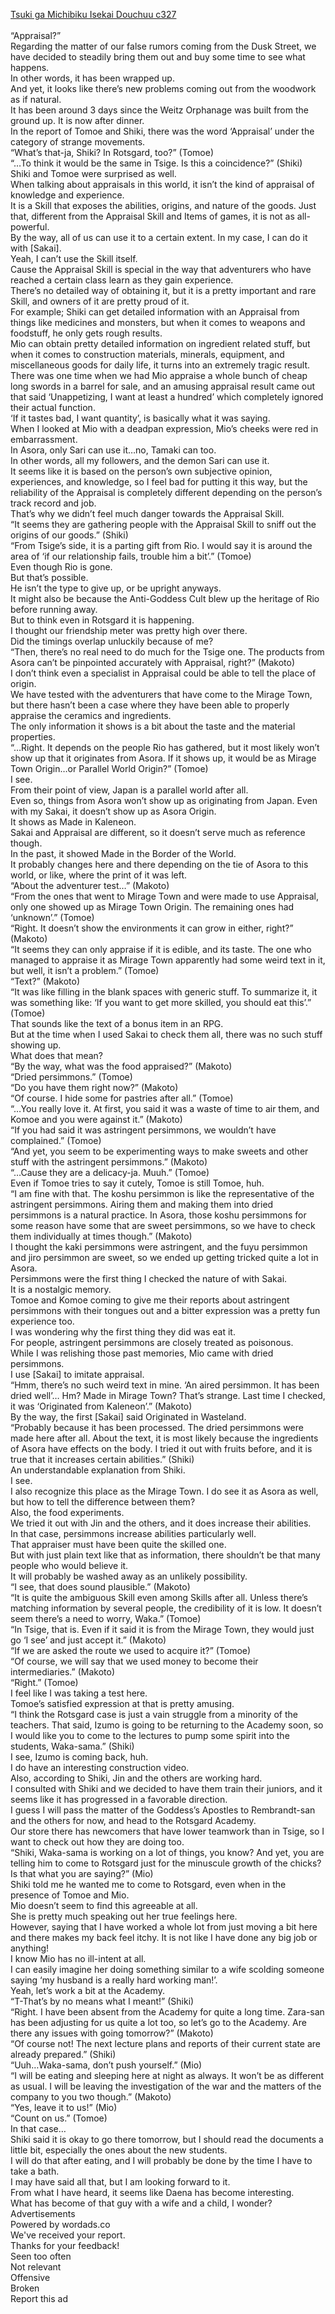 [Tsuki ga Michibiku Isekai Douchuu c327](https://isekailunatic.com/2020/07/18/tsuki-chapter-327-raid-of-the-appraisal-team/)
<br/><br/>
“Appraisal?” <br/>
Regarding the matter of our false rumors coming from the Dusk Street, we have decided to steadily bring them out and buy some time to see what happens.<br/>
In other words, it has been wrapped up.<br/>
And yet, it looks like there’s new problems coming out from the woodwork as if natural.<br/>
It has been around 3 days since the Weitz Orphanage was built from the ground up. It is now after dinner.<br/>
In the report of Tomoe and Shiki, there was the word ‘Appraisal’ under the category of strange movements.<br/>
“What’s that-ja, Shiki? In Rotsgard, too?” (Tomoe)<br/>
“…To think it would be the same in Tsige. Is this a coincidence?” (Shiki)<br/>
Shiki and Tomoe were surprised as well.<br/>
When talking about appraisals in this world, it isn’t the kind of appraisal of knowledge and experience.<br/>
It is a Skill that exposes the abilities, origins, and nature of the goods. Just that, different from the Appraisal Skill and Items of games, it is not as all-powerful. <br/>
By the way, all of us can use it to a certain extent. In my case, I can do it with [Sakai].<br/>
Yeah, I can’t use the Skill itself.<br/>
Cause the Appraisal Skill is special in the way that adventurers who have reached a certain class learn as they gain experience. <br/>
There’s no detailed way of obtaining it, but it is a pretty important and rare Skill, and owners of it are pretty proud of it.<br/>
For example; Shiki can get detailed information with an Appraisal from things like medicines and monsters, but when it comes to weapons and foodstuff, he only gets rough results.<br/>
Mio can obtain pretty detailed information on ingredient related stuff, but when it comes to construction materials, minerals, equipment, and miscellaneous goods for daily life, it turns into an extremely tragic result.<br/>
There was one time when we had Mio appraise a whole bunch of cheap long swords in a barrel for sale, and an amusing appraisal result came out that said ‘Unappetizing, I want at least a hundred’ which completely ignored their actual function.<br/>
‘If it tastes bad, I want quantity’, is basically what it was saying.<br/>
When I looked at Mio with a deadpan expression, Mio’s cheeks were red in embarrassment.<br/>
In Asora, only Sari can use it…no, Tamaki can too.<br/>
In other words, all my followers, and the demon Sari can use it.<br/>
It seems like it is based on the person’s own subjective opinion, experiences, and knowledge, so I feel bad for putting it this way, but the reliability of the Appraisal is completely different depending on the person’s track record and job.<br/>
That’s why we didn’t feel much danger towards the Appraisal Skill.<br/>
“It seems they are gathering people with the Appraisal Skill to sniff out the origins of our goods.” (Shiki)<br/>
“From Tsige’s side, it is a parting gift from Rio. I would say it is around the area of ‘if our relationship fails, trouble him a bit’.” (Tomoe)<br/>
Even though Rio is gone.<br/>
But that’s possible. <br/>
He isn’t the type to give up, or be upright anyways.<br/>
It might also be because the Anti-Goddess Cult blew up the heritage of Rio before running away.<br/>
But to think even in Rotsgard it is happening.<br/>
I thought our friendship meter was pretty high over there.<br/>
Did the timings overlap unluckily because of me?<br/>
“Then, there’s no real need to do much for the Tsige one. The products from Asora can’t be pinpointed accurately with Appraisal, right?” (Makoto)<br/>
I don’t think even a specialist in Appraisal could be able to tell the place of origin.<br/>
We have tested with the adventurers that have come to the Mirage Town, but there hasn’t been a case where they have been able to properly appraise the ceramics and ingredients.<br/>
The only information it shows is a bit about the taste and the material properties.<br/>
“…Right. It depends on the people Rio has gathered, but it most likely won’t show up that it originates from Asora. If it shows up, it would be as Mirage Town Origin…or Parallel World Origin?” (Tomoe)<br/>
I see.<br/>
From their point of view, Japan is a parallel world after all.<br/>
Even so, things from Asora won’t show up as originating from Japan. Even with my Sakai, it doesn’t show up as Asora Origin.<br/>
It shows as Made in Kaleneon.<br/>
Sakai and Appraisal are different, so it doesn’t serve much as reference though.<br/>
In the past, it showed Made in the Border of the World.<br/>
It probably changes here and there depending on the tie of Asora to this world, or like, where the print of it was left.<br/>
“About the adventurer test…” (Makoto)<br/>
“From the ones that went to Mirage Town and were made to use Appraisal, only one showed up as Mirage Town Origin. The remaining ones had ‘unknown’.” (Tomoe) <br/>
“Right. It doesn’t show the environments it can grow in either, right?” (Makoto)<br/>
“It seems they can only appraise if it is edible, and its taste. The one who managed to appraise it as Mirage Town apparently had some weird text in it, but well, it isn’t a problem.” (Tomoe)<br/>
“Text?” (Makoto)<br/>
“It was like filling in the blank spaces with generic stuff. To summarize it, it was something like: ‘If you want to get more skilled, you should eat this’.” (Tomoe)<br/>
That sounds like the text of a bonus item in an RPG.<br/>
But at the time when I used Sakai to check them all, there was no such stuff showing up.<br/>
What does that mean?<br/>
“By the way, what was the food appraised?” (Makoto)<br/>
“Dried persimmons.” (Tomoe)<br/>
“Do you have them right now?” (Makoto)<br/>
“Of course. I hide some for pastries after all.” (Tomoe)<br/>
“…You really love it. At first, you said it was a waste of time to air them, and Komoe and you were against it.” (Makoto)<br/>
“If you had said it was astringent persimmons, we wouldn’t have complained.” (Tomoe)<br/>
“And yet, you seem to be experimenting ways to make sweets and other stuff with the astringent persimmons.” (Makoto)<br/>
“…Cause they are a delicacy-ja. Muuh.” (Tomoe)<br/>
Even if Tomoe tries to say it cutely, Tomoe is still Tomoe, huh.<br/>
“I am fine with that. The koshu persimmon is like the representative of the astringent persimmons. Airing them and making them into dried persimmons is a natural practice. In Asora, those koshu persimmons for some reason have some that are sweet persimmons, so we have to check them individually at times though.” (Makoto)<br/>
I thought the kaki persimmons were astringent, and the fuyu persimmon and jiro persimmon are sweet, so we ended up getting tricked quite a lot in Asora. <br/>
Persimmons were the first thing I checked the nature of with Sakai.<br/>
It is a nostalgic memory.<br/>
Tomoe and Komoe coming to give me their reports about astringent persimmons with their tongues out and a bitter expression was a pretty fun experience too.<br/>
I was wondering why the first thing they did was eat it.<br/>
For people, astringent persimmons are closely treated as poisonous.<br/>
While I was relishing those past memories, Mio came with dried persimmons.<br/>
I use [Sakai] to imitate appraisal. <br/>
“Hmm, there’s no such weird text in mine. ‘An aired persimmon. It has been dried well’… Hm? Made in Mirage Town? That’s strange. Last time I checked, it was ‘Originated from Kaleneon’.” (Makoto)<br/>
By the way, the first [Sakai] said Originated in Wasteland.<br/>
“Probably because it has been processed. The dried persimmons were made here after all. About the text, it is most likely because the ingredients of Asora have effects on the body. I tried it out with fruits before, and it is true that it increases certain abilities.” (Shiki)<br/>
An understandable explanation from Shiki.<br/>
I see.<br/>
I also recognize this place as the Mirage Town. I do see it as Asora as well, but how to tell the difference between them?<br/>
Also, the food experiments.<br/>
We tried it out with Jin and the others, and it does increase their abilities. <br/>
In that case, persimmons increase abilities particularly well.<br/>
That appraiser must have been quite the skilled one.<br/>
But with just plain text like that as information, there shouldn’t be that many people who would believe it.<br/>
It will probably be washed away as an unlikely possibility.<br/>
“I see, that does sound plausible.” (Makoto)<br/>
“It is quite the ambiguous Skill even among Skills after all. Unless there’s matching information by several people, the credibility of it is low. It doesn’t seem there’s a need to worry, Waka.” (Tomoe)<br/>
“In Tsige, that is. Even if it said it is from the Mirage Town, they would just go ‘I see’ and just accept it.” (Makoto)<br/>
“If we are asked the route we used to acquire it?” (Tomoe)<br/>
“Of course, we will say that we used money to become their intermediaries.” (Makoto)<br/>
“Right.” (Tomoe)<br/>
I feel like I was taking a test here.<br/>
Tomoe’s satisfied expression at that is pretty amusing.<br/>
“I think the Rotsgard case is just a vain struggle from a minority of the teachers. That said, Izumo is going to be returning to the Academy soon, so I would like you to come to the lectures to pump some spirit into the students, Waka-sama.” (Shiki)<br/>
I see, Izumo is coming back, huh.<br/>
I do have an interesting construction video.<br/>
Also, according to Shiki, Jin and the others are working hard.<br/>
I consulted with Shiki and we decided to have them train their juniors, and it seems like it has progressed in a favorable direction.<br/>
I guess I will pass the matter of the Goddess’s Apostles to Rembrandt-san and the others for now, and head to the Rotsgard Academy.<br/>
Our store there has newcomers that have lower teamwork than in Tsige, so I want to check out how they are doing too.<br/>
“Shiki, Waka-sama is working on a lot of things, you know? And yet, you are telling him to come to Rotsgard just for the minuscule growth of the chicks? Is that what you are saying?” (Mio)<br/>
Shiki told me he wanted me to come to Rotsgard, even when in the presence of Tomoe and Mio.<br/>
Mio doesn’t seem to find this agreeable at all.<br/>
She is pretty much speaking out her true feelings here.<br/>
However, saying that I have worked a whole lot from just moving a bit here and there makes my back feel itchy. It is not like I have done any big job or anything! <br/>
I know Mio has no ill-intent at all.<br/>
I can easily imagine her doing something similar to a wife scolding someone saying ‘my husband is a really hard working man!’. <br/>
Yeah, let’s work a bit at the Academy.<br/>
“T-That’s by no means what I meant!” (Shiki)<br/>
“Right. I have been absent from the Academy for quite a long time. Zara-san has been adjusting for us quite a lot too, so let’s go to the Academy. Are there any issues with going tomorrow?” (Makoto)<br/>
“Of course not! The next lecture plans and reports of their current state are already prepared.” (Shiki)<br/>
“Uuh…Waka-sama, don’t push yourself.” (Mio)<br/>
“I will be eating and sleeping here at night as always. It won’t be as different as usual. I will be leaving the investigation of the war and the matters of the company to you two though.” (Makoto)<br/>
“Yes, leave it to us!” (Mio)<br/>
“Count on us.” (Tomoe)<br/>
In that case…<br/>
Shiki said it is okay to go there tomorrow, but I should read the documents a little bit, especially the ones about the new students. <br/>
I will do that after eating, and I will probably be done by the time I have to take a bath.<br/>
I may have said all that, but I am looking forward to it.<br/>
From what I have heard, it seems like Daena has become interesting. <br/>
What has become of that guy with a wife and a child, I wonder?<br/>
Advertisements<br/>
Powered by wordads.co<br/>
We've received your report.<br/>
                        Thanks for your feedback!<br/>
Seen too often<br/>
Not relevant<br/>
Offensive<br/>
Broken<br/>
Report this ad<br/>
 